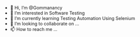 - 👋 Hi, I’m @Gommanancy
- 👀 I’m interested in Software Testing
- 🌱 I’m currently learning Testing Automation Using Selenium
- 💞️ I’m looking to collaborate on ...
- 📫 How to reach me ...

<!---
Gommanancy/Gommanancy is a ✨ special ✨ repository because its `README.md` (this file) appears on your GitHub profile.
You can click the Preview link to take a look at your changes.
--->
